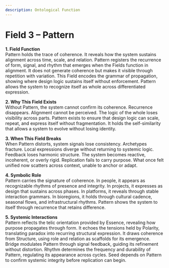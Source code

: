 ```yaml
---
description: Ontological Function
---
```


# Field 3 – Pattern

**1. Field Function**\
Pattern holds the trace of coherence. It reveals how the system sustains alignment across time, scale, and relation. Pattern registers the recurrence of form, signal, and rhythm that emerges when the Fields function in alignment. It does not generate coherence but makes it visible through repetition with variation. This Field encodes the grammar of propagation, showing where design logic sustains itself without enforcement. Pattern allows the system to recognize itself as whole across differentiated expression.

**2. Why This Field Exists**\
Without Pattern, the system cannot confirm its coherence. Recurrence disappears. Alignment cannot be perceived. The logic of the whole loses visibility across parts. Pattern exists to ensure that design logic can scale, repeat, and express itself without fragmentation. It holds the self-similarity that allows a system to evolve without losing identity.

**3. When This Field Breaks**\
When Pattern distorts, system signals lose consistency. Archetypes fracture. Local expressions diverge without returning to systemic logic. Feedback loses harmonic structure. The system becomes reactive, incoherent, or overly rigid. Replication fails to carry purpose. What once felt unified now scatters across context, unable to anchor or adapt.

**4. Symbolic Role**\
Pattern carries the signature of coherence. In people, it appears as recognizable rhythms of presence and integrity. In projects, it expresses as design that sustains across phases. In platforms, it reveals through stable interaction grammars. In bioregions, it holds through cultural cadence, seasonal flows, and infrastructural rhythms. Pattern shows the system to itself through recurrence that retains difference.

**5. Systemic Interactions**\
Pattern reflects the telic orientation provided by Essence, revealing how purpose propagates through form. It echoes the tensions held by Polarity, translating paradox into recurring structural expression. It draws coherence from Structure, using role and relation as scaffolds for its emergence. Bridge modulates Pattern through signal feedback, guiding its refinement without distortion. Rhythm determines the frequency and durability of Pattern, regulating its appearance across cycles. Seed depends on Pattern to confirm systemic integrity before replication can begin.
